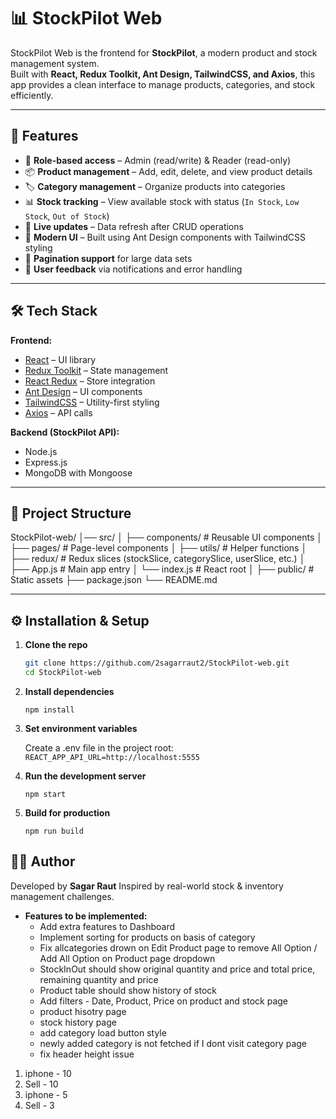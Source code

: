 # 📊 StockPilot Web

StockPilot Web is the frontend for **StockPilot**, a modern product and stock management system.  
Built with **React, Redux Toolkit, Ant Design, TailwindCSS, and Axios**, this app provides a clean interface to manage products, categories, and stock efficiently.

---

## 🚀 Features

- 🔐 **Role-based access** – Admin (read/write) & Reader (read-only)
- 📦 **Product management** – Add, edit, delete, and view product details
- 🏷️ **Category management** – Organize products into categories
- 📊 **Stock tracking** – View available stock with status (`In Stock`, `Low Stock`, `Out of Stock`)
- 🔄 **Live updates** – Data refresh after CRUD operations
- 🎨 **Modern UI** – Built using Ant Design components with TailwindCSS styling
- 📑 **Pagination support** for large data sets
- 🔔 **User feedback** via notifications and error handling

---

## 🛠️ Tech Stack

**Frontend:**

- [React](https://react.dev/) – UI library
- [Redux Toolkit](https://redux-toolkit.js.org/) – State management
- [React Redux](https://react-redux.js.org/) – Store integration
- [Ant Design](https://ant.design/) – UI components
- [TailwindCSS](https://tailwindcss.com/) – Utility-first styling
- [Axios](https://axios-http.com/) – API calls

**Backend (StockPilot API):**

- Node.js
- Express.js
- MongoDB with Mongoose

---

## 📂 Project Structure

StockPilot-web/
│── src/
│ ├── components/ # Reusable UI components
│ ├── pages/ # Page-level components
│ ├── utils/ # Helper functions
│ ├── redux/ # Redux slices (stockSlice, categorySlice, userSlice, etc.)
│ ├── App.js # Main app entry
│ └── index.js # React root
│
├── public/ # Static assets
├── package.json
└── README.md

---

## ⚙️ Installation & Setup

1. **Clone the repo**

   ```bash
   git clone https://github.com/2sagarraut2/StockPilot-web.git
   cd StockPilot-web

   ```

2. **Install dependencies**

   `npm install`

3. **Set environment variables**

   Create a .env file in the project root:
   `REACT_APP_API_URL=http://localhost:5555`

4. **Run the development server**

   `npm start`

5. **Build for production**

   `npm run build`

## 👨‍💻 Author

Developed by **Sagar Raut**
Inspired by real-world stock & inventory management challenges.

- **Features to be implemented:**
  - Add extra features to Dashboard
  - Implement sorting for products on basis of category
  - Fix allcategories drown on Edit Product page to remove All Option / Add All Option on Product page dropdown
  - StockInOut should show original quantity and price and total price, remaining quantity and price
  - Product table should show history of stock
  - Add filters - Date, Product, Price on product and stock page
  - product hisotry page
  - stock history page
  - add category load button style
  - newly added category is not fetched if I dont visit category page
  - fix header height issue

1. iphone - 10
2. Sell - 10
3. iphone - 5
4. Sell - 3
